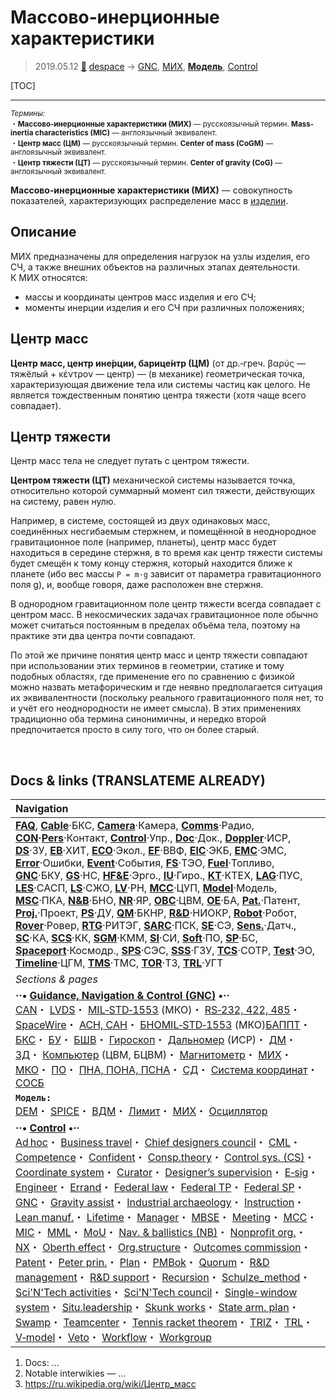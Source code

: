 # Массово‑инерционные характеристики
> 2019.05.12 [🚀](../index/index.md) [despace](index.md) → [GNC](gnc.md), [МИХ](.md), **[Модель](model.md)**, [Control](control.md)

[TOC]

---

<small>*Термины:*<br> ・**Массово‑инерционные характеристики (МИХ)** — русскоязычный термин. **Mass-inertia characteristics (MIC)** — англоязычный эквивалент.<br> ・**Центр масс (ЦМ)** — русскоязычный термин. **Center of mass (CoGM)** — англоязычный эквивалент.<br> ・**Центр тяжести (ЦТ)** — русскоязычный термин. **Center of gravity (CoG)** — англоязычный эквивалент.</small>

**Массово‑инерционные характеристики (МИХ)** — совокупность показателей, характеризующих распределение масс в [изделии](unit.md).



## Описание
МИХ предназначены для определения нагрузок на узлы изделия, его СЧ, а также внешних объектов на различных этапах деятельности.  
К МИХ относятся:

   - массы и координаты центров масс изделия и его СЧ;
   - моменты инерции изделия и его СЧ при различных положениях;



## Центр масс
**Центр масс, центр ине́рции, барице́нтр (ЦМ)** (от др.‑греч. βαρύς — тяжёлый + κέντρον — центр) — (в механике) геометрическая точка, характеризующая движение тела или системы частиц как целого. Не является тождественным понятию центра тяжести (хотя чаще всего совпадает).



## Центр тяжести
Центр масс тела не следует путать с центром тяжести.

**Центром тяжести (ЦТ)** механической системы называется точка, относительно которой суммарный момент сил тяжести, действующих на систему, равен нулю.

Например, в системе, состоящей из двух одинаковых масс, соединённых несгибаемым стержнем, и помещённой в неоднородное гравитационное поле (например, планеты), центр масс будет находиться в середине стержня, в то время как центр тяжести системы будет смещён к тому концу стержня, который находится ближе к планете (ибо вес массы `P = m·g` зависит от параметра гравитационного поля g), и, вообще говоря, даже расположен вне стержня.

В однородном гравитационном поле центр тяжести всегда совпадает с центром масс. В некосмических задачах гравитационное поле обычно может считаться постоянным в пределах объёма тела, поэтому на практике эти два центра почти совпадают.

По этой же причине понятия центр масс и центр тяжести совпадают при использовании этих терминов в геометрии, статике и тому подобных областях, где применение его по сравнению с физикой можно назвать метафорическим и где неявно предполагается ситуация их эквивалентности (поскольку реального гравитационного поля нет, то и учёт его неоднородности не имеет смысла). В этих применениях традиционно оба термина синонимичны, и нередко второй предпочитается просто в силу того, что он более старый.



<p style="page-break-after:always"> </p>

## Docs & links (TRANSLATEME ALREADY)
|Navigation|
|:--|
|**[FAQ](faq.md)**, **[Cable](cable.md)**·БКС, **[Camera](cam.md)**·Камера, **[Comms](comms.md)**·Радио, **[CON](contact.md)·[Pers](person.md)**·Контакт, **[Control](control.md)**·Упр., **[Doc](doc.md)**·Док., **[Doppler](doppler.md)**·ИСР, **[DS](ds.md)**·ЗУ, **[EB](eb.md)**·ХИТ, **[ECO](ecology.md)**·Экол., **[EF](ef.md)**·ВВФ, **[ElC](elc.md)**·ЭКБ, **[EMC](emc.md)**·ЭМС, **[Error](error.md)**·Ошибки, **[Event](event.md)**·События, **[FS](fs.md)**·ТЭО, **[Fuel](fuel.md)**·Топливо, **[GNC](gnc.md)**·БКУ, **[GS](scs.md)**·НС, **[HF&E](hfe.md)**·Эрго., **[IU](iu.md)**·Гиро., **[KT](kt.md)**·КТЕХ, **[LAG](lag.md)**·ПУC, **[LES](les.md)**·САСП, **[LS](ls.md)**·СЖО, **[LV](lv.md)**·РН, **[MCC](mcc.md)**·ЦУП, **[Model](model.md)**·Модель, **[MSC](sc.md)**·ПКА, **[N&B](nnb.md)**·БНО, **[NR](nr.md)**·ЯР, **[OBC](obc.md)**·ЦВМ, **[OE](oe.md)**·БА, **[Pat.](патент.md)**·Патент, **[Proj.](project.md)**·Проект, **[PS](ps.md)**·ДУ, **[QM](qm.md)**·БКНР, **[R&D](rnd.md)**·НИОКР, **[Robot](robotics.md)**·Робот, **[Rover](rover.md)**·Ровер, **[RTG](rtg.md)**·РИТЭГ, **[SARC](sarc.md)**·ПСК, **[SE](se.md)**·СЭ, **[Sens.](sensor.md)**·Датч., **[SC](sc.md)**·КА, **[SCS](scs.md)**·КК, **[SGM](sgm.md)**·КММ, **[SI](si.md)**·СИ, **[Soft](soft.md)**·ПО, **[SP](sp.md)**·БС, **[Spaceport](spaceport.md)**·Космодр., **[SPS](sps.md)**·СЭС, **[SSS](sss.md)**·ГЗУ, **[TCS](tcs.md)**·СОТР, **[Test](test.md)**·ЭО, **[Timeline](timeline.md)**·ЦГМ, **[TMS](tms.md)**·ТМС, **[TOR](tor.md)**·ТЗ, **[TRL](trl.md)**·УГТ|
|*Sections & pages*|
|**··• [Guidance, Navigation & Control (GNC)](gnc.md) •··**<br> [CAN](can.md)・ [LVDS](lvds.md)・ [MIL‑STD‑1553](mil_std_1553.md) (МКО)・ [RS‑232, 422, 485](rs_xxx.md)・ [SpaceWire](spacewire.md)・ [АСН, САН](ans.md)・ [БНО](nnb.md)[MIL‑STD‑1553](mil_std_1553.md) (МКО)[БАППТ](acup.md)・ [БКС](cable.md)・ [БУ](sp.md)・ [БШВ](time.md)・ [Гироскоп](iu.md)・ [Дальномер](doppler.md) (ИСР)・ [ДМ](iu.md)・ [ЗД](sensor.md)・ [Компьютер](obc.md) (ЦВМ, БЦВМ)・ [Магнитометр](sensor.md)・ [МИХ](mic.md)・ [МКО](mil_std_1553.md)・ [ПО](soft.md)・ [ПНА, ПОНА, ПСНА](aiad.md)・ [СД](sensor.md)・ [Система координат](coord_sys.md)・ [СОСБ](spos.md)|
|**`Модель:`**<br> [DEM](digital_elev_model.md)・ [SPICE](spice.md)・ [ВДМ](vd_model.md)・ [Лимит](limit.md)・ [МИХ](mic.md)・ [Осциллятор](oscillator.md)|
|**··• [Control](Control.md) •··**<br> [Ad hoc](ad_hoc.md)・ [Business travel](business_travel.md)・ [Chief designers council](cocd.md)・ [CML](cml.md)・ [Competence](competence.md)・ [Confident](confident.md)・ [Consp.theory](consp_theory.md)・ [Control sys. (CS)](cs.md)・ [Coordinate system](coord_sys.md)・ [Curator](curator.md)・ [Designer’s supervision](des_spv.md)・ [E‑sig](esig.md)・ [Engineer](se.md)・ [Errand](errand.md)・ [Federal law](fed_law.md)・ [Federal TP](fed_tp.md)・ [Federal SP](fed_sp.md)・ [GNC](gnc.md)・ [Gravity assist](gravass.md)・ [Industrial archaeology](ind_arch.md)・ [Instruction](instruction.md)・ [Lean manuf.](lean_man.md)・ [Lifetime](lifetime.md)・ [Manager](manager.md)・ [MBSE](mbse.md)・ [Meeting](meeting.md)・ [MCC](mcc.md)・ [MIC](mic.md)・ [MML](mml.md)・ [MoU](mou.md)・ [Nav. & ballistics (NB)](nnb.md)・ [Nonprofit org.](nonprof_org.md)・ [NX](nx.md)・ [Oberth effect](oberth_eff.md)・ [Org.structure](orgstruct.md)・ [Outcomes commission](outccom.md)・ [Patent](patent_res.md)・ [Peter prin.](peter_principle.md)・ [Plan](plan.md)・ [PMBok](pmbok.md)・ [Quorum](quorum.md)・ [R&D management](mgmt.md)・ [R&D support](rnd_support.md)・ [Recursion](recurs.md)・ [Schulze_method](schulze_method.md)・ [Sci'N'Tech activities](st_act.md)・ [Sci'N'Tech council](satc.md)・ [Single-window system](sw_sys.md)・ [Situ.leadership](situ_leadership.md)・ [Skunk works](skunk_works.md)・ [State arm. plan](plan_sa.md)・ [Swamp](swamp.md)・ [Teamcenter](teamcenter.md)・ [Tennis racket theorem](tr_theorem.md)・ [TRIZ](triz.md)・ [TRL](trl.md)・ [V‑model](v_model.md)・ [Veto](veto.md)・ [Workflow](workflow.md)・ [Workgroup](wg.md)|

   1. Docs: …
   1. Notable interwikies — …
   1. <https://ru.wikipedia.org/wiki/Центр_масс>
